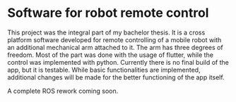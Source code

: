 # Software for robot remote control
This project was the integral part of my bachelor thesis. It is a cross platform software developed for remote controlling of a mobile robot with an additional mechanical arm attached to it. The arm has three degrees of freedom. Most of the part was done with the usage of flutter, while the control was implemented with python. Currently there is no final build of the app, but it is testable. While basic functionalities are implemented, additional changes will be made for the better functioning of the app itself.

A complete ROS rework coming soon.
